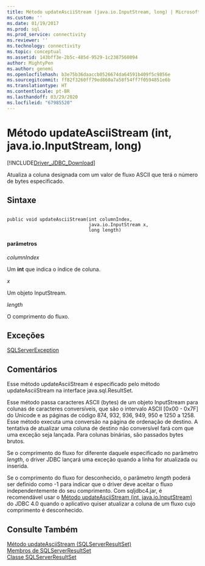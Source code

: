 ```yaml
---
title: Método updateAsciiStream (java.io.InputStream, long) | Microsoft Docs
ms.custom: ''
ms.date: 01/19/2017
ms.prod: sql
ms.prod_service: connectivity
ms.reviewer: ''
ms.technology: connectivity
ms.topic: conceptual
ms.assetid: 143bff3e-2b5c-485d-9529-1c2387560094
author: MightyPen
ms.author: genemi
ms.openlocfilehash: b3e75b36daaccb0526674da64591b409f5c9856e
ms.sourcegitcommit: ff82f3260ff79ed860a7a58f54ff7f0594851e6b
ms.translationtype: HT
ms.contentlocale: pt-BR
ms.lasthandoff: 03/29/2020
ms.locfileid: "67985520"
---
```

# <a name="updateasciistream-method-int-javaioinputstream-long"></a>Método updateAsciiStream (int, java.io.InputStream, long)
[!INCLUDE[Driver_JDBC_Download](../../../includes/driver_jdbc_download.md)]

  Atualiza a coluna designada com um valor de fluxo ASCII que terá o número de bytes especificado.  
  
## <a name="syntax"></a>Sintaxe  
  
```  
  
public void updateAsciiStream(int columnIndex,  
                              java.io.InputStream x,  
                              long length)  
```  
  
#### <a name="parameters"></a>parâmetros  
 *columnIndex*  
  
 Um **int** que indica o índice de coluna.  
  
 *x*  
  
 Um objeto InputStream.  
  
 *length*  
  
 O comprimento do fluxo.  
  
## <a name="exceptions"></a>Exceções  
 [SQLServerException](../../../connect/jdbc/reference/sqlserverexception-class.md)  
  
## <a name="remarks"></a>Comentários  
 Esse método updateAsciiStream é especificado pelo método updateAsciiStream na interface java.sql.ResultSet.  
  
 Esse método passa caracteres ASCII (bytes) de um objeto InputStream para colunas de caracteres conversíveis, que são o intervalo ASCII [0x00 - 0x7F] do Unicode e as páginas de código 874, 932, 936, 949, 950 e 1250 a 1258. Esse método executa uma conversão na página de ordenação de destino. A tentativa de atualizar uma coluna de destino não conversível fará com que uma exceção seja lançada. Para colunas binárias, são passados bytes brutos.  
  
 Se o comprimento do fluxo for diferente daquele especificado no parâmetro *length*, o driver JDBC lançará uma exceção quando a linha for atualizada ou inserida.  
  
 Se o comprimento do fluxo for desconhecido, o parâmetro *length* poderá ser definido como -1 para indicar que o driver deve aceitar o fluxo independentemente do seu comprimento. Com sqljdbc4.jar, é recomendável usar o [Método updateAsciiStream &#40;int, java.io.InputStream&#41;](../../../connect/jdbc/reference/updateasciistream-method-int-java-io-inputstream.md) do JDBC 4.0 quando o aplicativo quiser atualizar a coluna de um fluxo cujo comprimento é desconhecido.  
  
## <a name="see-also"></a>Consulte Também  
 [Método updateAsciiStream &#40;SQLServerResultSet&#41;](../../../connect/jdbc/reference/updateasciistream-method-sqlserverresultset.md)   
 [Membros de SQLServerResultSet](../../../connect/jdbc/reference/sqlserverresultset-members.md)   
 [Classe SQLServerResultSet](../../../connect/jdbc/reference/sqlserverresultset-class.md)  
  
  
